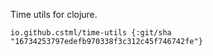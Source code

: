 Time utils for clojure.

```edn
io.github.cstml/time-utils {:git/sha "16734253797edefb970338f3c312c45f746742fe"}
```
